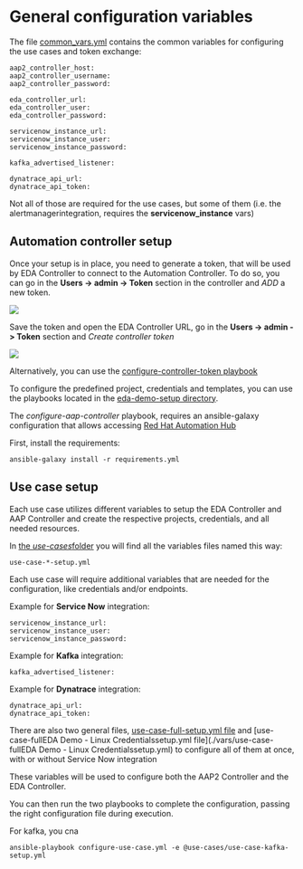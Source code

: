 # General configuration variables

The file [common_vars.yml](./vars/common_vars.yml) contains the common variables for configuring the use cases and token exchange:

    aap2_controller_host:
    aap2_controller_username:
    aap2_controller_password:

    eda_controller_url:
    eda_controller_user:
    eda_controller_password:

    servicenow_instance_url:
    servicenow_instance_user:
    servicenow_instance_password:

    kafka_advertised_listener:

    dynatrace_api_url:
    dynatrace_api_token:

Not all of those are required for the use cases, but some of them (i.e. the alertmanagerintegration, requires the **servicenow_instance** vars)

## Automation controller setup

Once your setup is in place, you need to generate a token, that will be used by EDA Controller to connect to the Automation Controller. To do so, you can go in the **Users -> admin -> Token** section in the controller and _ADD_ a new token.

![](../assets/aap2_user_token.png)

Save the token and open the EDA Controller URL, go in the **Users -> admin -> Token** section and _Create controller token_

![](../assets/eda_user_token.png)

Alternatively, you can use the [configure-controller-token playbook](./configure-controller-token.yml)

To configure the predefined project, credentials and templates, you can use the playbooks located in the [eda-demo-setup directory](./).

The _configure-aap-controller_ playbook, requires an ansible-galaxy configuration that allows accessing [Red Hat Automation Hub](https://access.redhat.com/documentation/en-us/red_hat_ansible_automation_platform/2.4/html-single/getting_started_with_automation_hub/index)

First, install the requirements:

    ansible-galaxy install -r requirements.yml

## Use case setup

Each use case utilizes different variables to setup the EDA Controller and AAP Controller and create the respective projects, credentials, and all needed resources.

In [the *use-cases*folder](./use-cases) you will find all the variables files named this way:

    use-case-*-setup.yml

Each use case will require additional variables that are needed for the configuration, like credentials and/or endpoints.

Example for **Service Now** integration:

    servicenow_instance_url:
    servicenow_instance_user:
    servicenow_instance_password:

Example for **Kafka** integration:

    kafka_advertised_listener:

Example for **Dynatrace** integration:

    dynatrace_api_url:
    dynatrace_api_token:

There are also two general files, [use-case-full-setup.yml file](./vars/use-case-full-setup.yml) and [use-case-fullEDA Demo - Linux Credentialssetup.yml file](./vars/use-case-fullEDA Demo - Linux Credentialssetup.yml) to configure all of them at once, with or without Service Now integration

These variables will be used to configure both the AAP2 Controller and the EDA Controller.

You can then run the two playbooks to complete the configuration, passing the right configuration file during execution.

For kafka, you cna

    ansible-playbook configure-use-case.yml -e @use-cases/use-case-kafka-setup.yml
